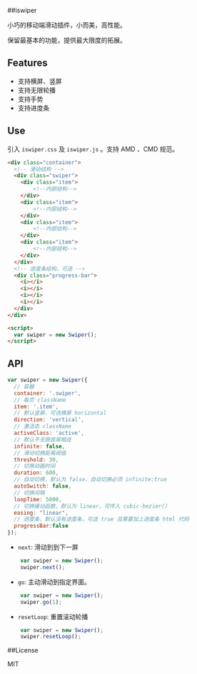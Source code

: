 ##iswiper

小巧的移动端滑动插件，小而美，高性能。

保留最基本的功能，提供最大限度的拓展。

## Features

- 支持横屏、竖屏
- 支持无限轮播
- 支持手势
- 支持进度条

## Use

引入 `iswiper.css` 及 `iswiper.js` 。支持 AMD 、CMD 规范。

```html
<div class="container">
  <!-- 滑动结构 -->
  <div class="swiper">
    <div class="item">
        <!--内部结构-->
    </div>
    <div class="item">
        <!--内部结构-->
    </div>
    <div class="item">
        <!--内部结构-->
    </div>
    <div class="item">
        <!--内部结构-->
    </div>
  </div>
  <!-- 进度条结构，可选 -->
  <div class="progress-bar">
    <i></i>
    <i></i>
    <i></i>
    <i></i>
  </div>
</div>

<script>
  var swiper = new Swiper();
</script>
```

## API
```javascript
var swiper = new Swiper({
  // 容器
  container: '.swiper',
  // 每页 className
  item: '.item',
  // 默认竖屏，可选横屏 horizontal
  direction: 'vertical',
  // 激活态 className
  activeClass: 'active',
  // 默认不无限首尾相连
  infinite: false,
  // 滑动切换距离阀值
  threshold: 30,
  // 切换动画时间
  duration: 600,
  // 自动切换，默认为 false，自动切换必须 infinite:true
  autoSwitch: false,
  // 切换间隔
  loopTime: 5000,
  // 切换缓动函数，默认为 linear，可传入 cubic-bezier()
  easing: "linear",
  // 进度条，默认没有进度条，可选 true 且需要加上进度条 html 代码
  progressBar:false
});
```

- `next`: 滑动到到下一屏

```javascript
    var swiper = new Swiper();
    swiper.next();
```

- `go`: 主动滑动到指定界面。

```javascript
    var swiper = new Swiper();
    swiper.go(1);
```

- `resetLoop`: 重置滚动轮播

```javascript
    var swiper = new Swiper();
    swiper.resetLoop();
```

##License

MIT
